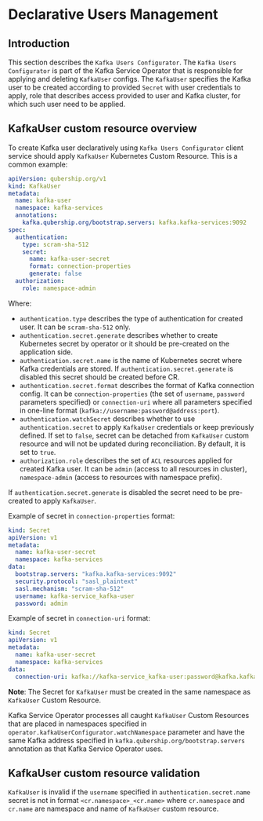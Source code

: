 # Declarative Users Management

## Introduction

This section describes the `Kafka Users Configurator`. The `Kafka Users Configurator` is part of the
Kafka Service Operator that is responsible for applying and deleting `KafkaUser` configs. The `KafkaUser`
specifies the Kafka user to be created according to provided `Secret` with user credentials to apply,
role that describes access provided to user and Kafka cluster, for which such user need to be applied.

## KafkaUser custom resource overview

To create Kafka user declaratively using `Kafka Users Configurator` client service should apply
`KafkaUser` Kubernetes Custom Resource. This is a common example:

```yaml
apiVersion: qubership.org/v1
kind: KafkaUser
metadata:
  name: kafka-user
  namespace: kafka-services
  annotations:
    kafka.qubership.org/bootstrap.servers: kafka.kafka-services:9092
spec:
  authentication:
    type: scram-sha-512
    secret:
      name: kafka-user-secret
      format: connection-properties
      generate: false
  authorization:
    role: namespace-admin
```

Where:

* `authentication.type` describes the type of authentication for created user. It can be `scram-sha-512` only.
* `authentication.secret.generate` describes whether to create Kubernetes secret by operator or it 
should be pre-created on the application side.
* `authentication.secret.name` is the name of Kubernetes secret where Kafka credentials are stored. 
If `authentication.secret.generate` is disabled this secret should be created before CR.
* `authentication.secret.format` describes the format of Kafka connection config. It can be 
`connection-properties` (the set of `username`, `password` parameters specified) or `connection-uri` 
where all parameters specified in one-line format (`kafka://username:password@address:port`).
* `authentication.watchSecret` describes whether to use `authentication.secret` to apply `KafkaUser`
credentials or keep previously defined. If set to `false`, secret can be detached from `KafkaUser`
custom resource and will not be updated during reconciliation. By default, it is set to `true`.
* `authorization.role` describes the set of `ACL` resources applied for created Kafka user. It can be
`admin` (access to all resources in cluster), `namespace-admin` (access to resources with namespace prefix).

If `authentication.secret.generate` is disabled the secret need to be pre-created to apply `KafkaUser`.

Example of secret in `connection-properties` format:

```yaml
kind: Secret
apiVersion: v1
metadata:
  name: kafka-user-secret
  namespace: kafka-services
data:
  bootstrap.servers: "kafka.kafka-services:9092"
  security.protocol: "sasl_plaintext"
  sasl.mechanism: "scram-sha-512"
  username: kafka-service_kafka-user
  password: admin
```

Example of secret in `connection-uri` format:

```yaml
kind: Secret
apiVersion: v1
metadata:
  name: kafka-user-secret
  namespace: kafka-services
data:
  connection-uri: kafka://kafka-service_kafka-user:password@kafka.kafka-services:9092?security.protocol=sasl_plaintext&sasl.mechanism=scram-sha-512
```

**Note**: The Secret for `KafkaUser` must be created in the same namespace as `KafkaUser` Custom Resource.

Kafka Service Operator processes all caught `KafkaUser` Custom Resources that are placed in namespaces
specified in `operator.kafkaUserConfigurator.watchNamespace` parameter and have the same Kafka address 
specified in `kafka.qubership.org/bootstrap.servers` annotation as that Kafka Service Operator uses.

## KafkaUser custom resource validation

`KafkaUser` is invalid if the `username` specified in `authentication.secret.name` secret is not 
in format `<cr.namespace>_<cr.name>` where `cr.namespace` and `cr.name` are namespace and name of 
`KafkaUser` custom resource.
